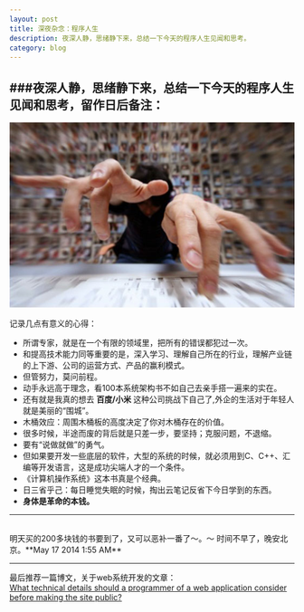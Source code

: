 ```yaml
---
layout: post
title: 深夜杂念：程序人生
description: 夜深人静，思绪静下来，总结一下今天的程序人生见闻和思考。
category: blog
---
```


###夜深人静，思绪静下来，总结一下今天的程序人生见闻和思考，留作日后备注：  
---
![程序员](/images/blogImages/programmer.jpg)  
  
记录几点有意义的心得：  

- 所谓专家，就是在一个有限的领域里，把所有的错误都犯过一次。
- 和提高技术能力同等重要的是，深入学习、理解自己所在的行业，理解产业链的上下游、公司的运营方式、产品的赢利模式。
- 但管努力，莫问前程。
- 动手永远高于理念，看100本系统架构书不如自己去亲手搭一遍来的实在。
- 还有就是我真的想去 **百度/小米** 这种公司挑战下自己了,外企的生活对于年轻人就是美丽的“围城”。
- 木桶效应：周围木桶板的高度决定了你对木桶存在的价值。
- 很多时候，半途而废的背后就是只差一步，要坚持；克服问题，不退缩。
- 要有“说做就做”的勇气。
- 但如果要开发一些底层的软件，大型的系统的时候，就必须用到C、C++、汇编等开发语言，这是成功尖端人才的一个条件。
- 《计算机操作系统》这本书真是个经典。
- 日三省乎己：每日睡觉失眠的时候，掏出云笔记反省下今日学到的东西。
- **身体是革命的本钱。**  


---  
<br>
明天买的200多块钱的书要到了，又可以恶补一番了～。～    
时间不早了，晚安北京。**May 17 2014 1:55 AM**  

---
最后推荐一篇博文，关于web系统开发的文章：  
[What technical details should a programmer of a web application consider before making the site public?](http://programmers.stackexchange.com/questions/46716/what-technical-details-should-a-programmer-of-a-web-application-consider-before)




